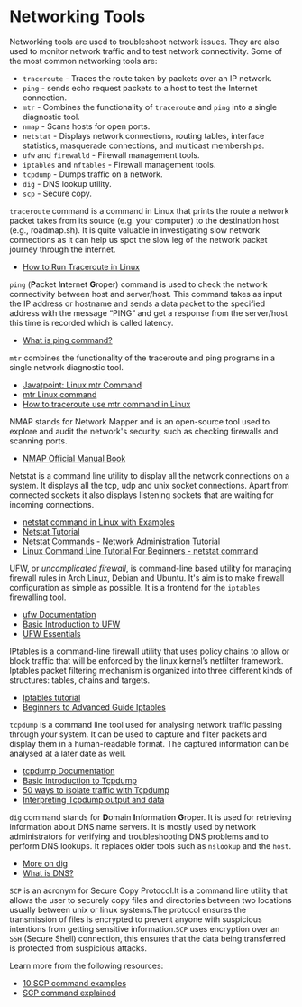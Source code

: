 # Networking Tools

Networking tools are used to troubleshoot network issues. They are also used to monitor network traffic and to test network connectivity. Some of the most common networking tools are:

- `traceroute` - Traces the route taken by packets over an IP network.
- `ping` - sends echo request packets to a host to test the Internet connection.
- `mtr` - Combines the functionality of `traceroute` and `ping` into a single diagnostic tool.
- `nmap` - Scans hosts for open ports.
- `netstat` - Displays network connections, routing tables, interface statistics, masquerade connections, and multicast memberships.
- `ufw` and `firewalld` - Firewall management tools.
- `iptables` and `nftables` - Firewall management tools.
- `tcpdump` - Dumps traffic on a network.
- `dig` - DNS lookup utility.
- `scp` - Secure copy.

`traceroute` command is a command in Linux that prints the route a network packet takes from its source (e.g. your computer) to the destination host (e.g., roadmap.sh). It is quite valuable in investigating slow network connections as it can help us spot the slow leg of the network packet journey through the internet.

- [How to Run Traceroute in Linux](https://linuxhint.com/run_traceroute_linux/)

`ping` (**P**acket **In**ternet **G**roper) command is used to check the network connectivity between host and server/host. This command takes as input the IP address or hostname and sends a data packet to the specified address with the message “PING” and get a response from the server/host this time is recorded which is called latency.

- [What is ping command?](https://linuxize.com/post/linux-ping-command/)

`mtr` combines the functionality of the traceroute and ping programs in a single network diagnostic tool.

- [Javatpoint: Linux mtr Command](https://www.javatpoint.com/linux-mtr)
- [mtr Linux command](https://www.tutorialspoint.com/unix_commands/mtr.htm)
- [How to traceroute use mtr command in Linux](https://www.devopsroles.com/how-to-traceroute-use-mtr-command-in-linux/)

NMAP stands for Network Mapper and is an open-source tool used to explore and audit the network's security, such as checking firewalls and scanning ports.

- [NMAP Official Manual Book](https://nmap.org/book/man.html)

Netstat is a command line utility to display all the network connections on a system. It displays all the tcp, udp and unix socket connections. Apart from connected sockets it also displays listening sockets that are waiting for incoming connections.

- [netstat command in Linux with Examples](https://www.tutorialspoint.com/unix_commands/netstat.htm)
- [Netstat Tutorial](http://www.c-jump.com/CIS24/Slides/Networking/html_utils/netstat.html)
- [Netstat Commands - Network Administration Tutorial](https://www.youtube.com/watch?v=bxFwpm4IobU)
- [Linux Command Line Tutorial For Beginners - netstat command](https://www.youtube.com/watch?v=zGNcvBaN5wE)

UFW, or _uncomplicated firewall_, is command-line based utility for managing firewall rules in Arch Linux, Debian and Ubuntu. It's aim is to make firewall configuration as simple as possible. It is a frontend for the `iptables` firewalling tool.

- [ufw Documentation](https://manpages.ubuntu.com/manpages/trusty/man8/ufw.8.html)
- [Basic Introduction to UFW](https://www.linux.com/training-tutorials/introduction-uncomplicated-firewall-ufw/)
- [UFW Essentials](https://www.digitalocean.com/community/tutorials/ufw-essentials-common-firewall-rules-and-commands)

IPtables is a command-line firewall utility that uses policy chains to allow or block traffic that will be enforced by the linux kernel’s netfilter framework. Iptables packet filtering mechanism is organized into three different kinds of structures: tables, chains and targets.

- [Iptables tutorial](https://www.hostinger.in/tutorials/iptables-tutorial)
- [Beginners to Advanced Guide Iptables](https://erravindrapawadia.medium.com/iptables-tutorial-beginners-to-advanced-guide-to-linux-firewall-839e10501759)

`tcpdump` is a command line tool used for analysing network traffic passing through your system. It can be used to capture and filter packets and display them in a human-readable format. The captured information can be analysed at a later date as well.

- [tcpdump Documentation](https://www.tcpdump.org/manpages/tcpdump.1.html)
- [Basic Introduction to Tcpdump](https://opensource.com/article/18/10/introduction-tcpdump)
- [50 ways to isolate traffic with Tcpdump](https://danielmiessler.com/study/tcpdump/)
- [Interpreting Tcpdump output and data](https://www.youtube.com/watch?v=7bsQP9sKHrs)

`dig` command stands for **D**omain **I**nformation **G**roper. It is used for retrieving information about DNS name servers. It is mostly used by network administrators for verifying and troubleshooting DNS problems and to perform DNS lookups. It replaces older tools such as `nslookup` and the `host`.

- [More on dig](https://linuxize.com/post/how-to-use-dig-command-to-query-dns-in-linux/)
- [What is DNS?](https://www.cloudflare.com/en-gb/learning/dns/what-is-dns/)

`SCP` is an acronym for Secure Copy Protocol.It is a command line utility that allows the user to securely copy files and directories between two locations usually between unix or linux systems.The protocol ensures the transmission of files is encrypted to prevent anyone with suspicious intentions from getting sensitive information.`SCP` uses encryption over an `SSH` (Secure Shell) connection, this ensures that the data being transferred is protected from suspicious attacks.

Learn more from the following resources:

- [10 SCP command examples](https://www.tecmint.com/scp-commands-examples/)
- [SCP command explained](https://phoenixnap.com/kb/linux-scp-command)
